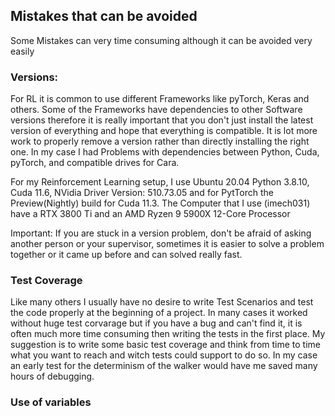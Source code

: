 ## Mistakes that can be avoided
Some Mistakes can very time consuming although it can be avoided very easily
### Versions:
For RL it is common to use different Frameworks like pyTorch, Keras and others. Some of the Frameworks have dependencies to other Software versions therefore it is really important that you don't just install the latest version of everything and hope that everything is compatible. 
It is lot more work to properly remove a version rather than directly installing the right one. 
In my case I had Problems with dependencies between Python, Cuda, pyTorch, and compatible drives for Cara. 

For my Reinforcement Learning setup, I use Ubuntu 20.04 Python 3.8.10, Cuda 11.6, NVidia Driver Version: 510.73.05 and for PytTorch the Preview(Nightly) build for Cuda 11.3.
The Computer that I use (imech031) have a RTX 3800 Ti and an AMD Ryzen 9 5900X 12-Core Processor

Important: If you are stuck in a version problem, don't be afraid of asking another person or your supervisor, sometimes it is easier to solve a problem together or it came up before and can solved really fast. 


### Test Coverage 
Like many others I usually have no desire to write Test Scenarios and test the code properly at the beginning of a project. In many cases it worked without huge test corvarage but if you have a bug and can't find it, it is often much more time consuming then writing the tests in the first place. 
My suggestion is to write some basic test coverage and think from time to time what you want to reach and witch tests could support to do so. 
In my case an early test for the determinism of the walker would have me saved many hours of debugging. 

### Use of variables


